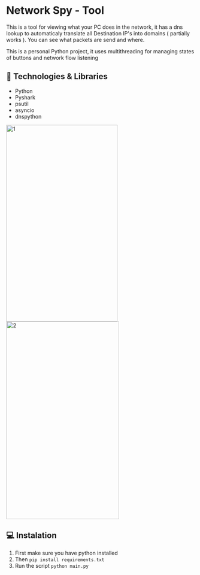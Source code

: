 # Network Spy - Tool

This is a tool for viewing what your PC does in the network, it has a dns lookup to automaticaly translate all Destination IP's into domains ( partially works ). You can see what packets are send and where.

This is a personal Python project, it uses multithreading for managing states of buttons and network flow listening

## 🚀 Technologies & Libraries
- Python
- Pyshark
- psutil
- asyncio
- dnspython



<img width="297" height="525" alt="1" src="https://github.com/user-attachments/assets/a7e0431b-253b-4825-93db-37d11dc3edd7" />

<img width="301" height="528" alt="2" src="https://github.com/user-attachments/assets/74d2212e-2a31-4bf0-aa21-7d731fb3c5bf" />


## 💻 Instalation
1. First make sure you have python installed
2. Then `pip install requirements.txt`
3. Run the script `python main.py`
